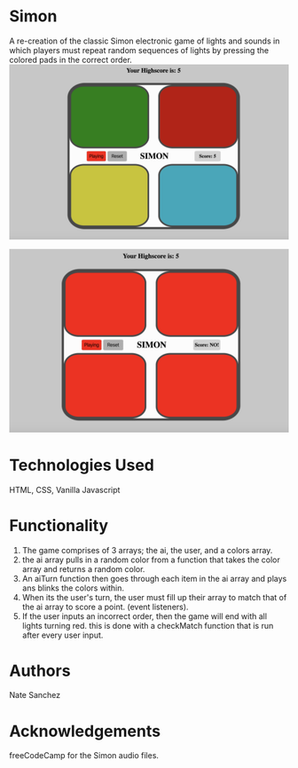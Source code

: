 # Simon
A re-creation of the classic Simon electronic game of lights and sounds in which players must repeat random sequences of lights by pressing the colored pads in the correct order.
![Test Image 1](Simonplaying.png)

![Test Image 2](simonwrong.png)

# Technologies Used
HTML, CSS, Vanilla Javascript

# Functionality
1. The game comprises of 3 arrays; the ai, the user, and a colors array.
2. the ai array pulls in a random color from a function that takes the color array and returns a random color.
3. An aiTurn function then goes through each item in the ai array and plays ans blinks the colors within.
4. When its the user's turn, the user must fill up their array to match that of the ai array to score a point. (event listeners).
5. If the user inputs an incorrect order, then the game will end with all lights turning red. this is done with a checkMatch function that is run after every user input.

# Authors
Nate Sanchez

# Acknowledgements
freeCodeCamp for the Simon audio files.

